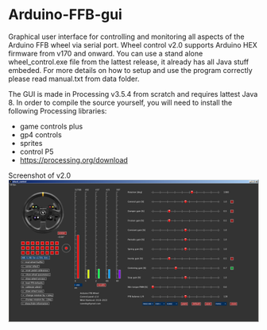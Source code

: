# Arduino-FFB-gui
Graphical user interface for controlling and monitoring all aspects of the Arduino FFB wheel via serial port. Wheel control v2.0 supports Arduino HEX firmware from v170 and onward. You can use a stand alone wheel_control.exe file from the lattest release, it already has all Java stuff embeded. For more details on how to setup and use the program correctly please read manual.txt from data folder.

The GUI is made in Processing v3.5.4 from scratch and requires lattest Java 8. In order to compile the source yourself, you will need to install the following Processing libraries:
- game controls plus
- gp4 controls
- sprites
- control P5
- https://processing.org/download

Screenshot of v2.0
![plot](./data/Wheel_control_v2_0.png)
